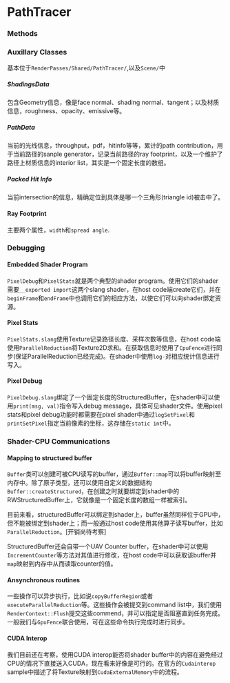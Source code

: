 # PathTracer

### Methods

### Auxillary Classes

基本位于`RenderPasses/Shared/PathTracer/`,以及`Scene/`中

##### ShadingsData

包含Geometry信息，像是face normal、shading normal、tangent；以及材质信息，roughness、opacity、emissive等。

##### PathData

当前的光线信息，throughput，pdf，hitinfo等等，累计的path contribution，用于当前路径的sanple generator，记录当前路径的ray footprint，以及一个维护了路径上材质信息的interior list，其实是一个固定长度的数组。

##### Packed Hit Info

当前intersection的信息，精确定位到具体是哪一个三角形(triangle id)被击中了。

#### Ray Footprint

主要两个属性，`width`和`spread angle`.

### Debugging

#### Embedded Shader Program

`PixelDebug`和`PixelStats`就是两个典型的shader program。使用它们的shader需要`__exported import`这两个slang shader，在host code端create它们，并在`beginFrame`和`endFrame`中也调用它们的相应方法，以使它们可以向shader绑定资源。

#### Pixel Stats

`PixelStats.slang`使用Texture记录路径长度、采样次数等信息，在host code端使用`ParallelReduction`将Texture2D求和。在获取信息时使用了`CpuFence`进行同步(保证ParallelReduction已经完成)。在shader中使用`log-`对相应统计信息进行写入。

#### Pixel Debug

​	`PixelDebug.slang`绑定了一个固定长度的StructuredBuffer，在shader中可以使用`print(msg, val)`指令写入debug message，具体可见shader文件。使用pixel stats和pixel debug功能时都需要在pixel shader中通过`logSetPixel`和`printSetPixel`指定当前像素的坐标，这存储在`static int`中。

### Shader-CPU Communications

#### Mapping to structured buffer

`Buffer`类可以创建可被CPU读写的buffer，通过`Buffer::map`可以将buffer映射至内存中。除了原子类型，还可以使用自定义的数据结构`Buffer::createStructured`，在创建之时就要绑定到shader中的RWStructuredBuffer上，它就像是一个固定长度的数组一样被索引。

目前来看，structuredBuffer可以绑定到shader上，buffer虽然同样位于GPU中，但不能被绑定到shader上；而一般通过host code使用其他算子读写buffer，比如`ParallelReduction`。[开销尚待考察]

StructuredBuffer还会自带一个UAV Counter buffer，在shader中可以使用`IncrementCounter`等方法对其值进行修改，在host code中可以获取该buffer并`map`映射到内存中从而读取counter的值。

#### Ansynchronous routines

一些操作可以异步执行，比如说`copyBufferRegion`或者`executeParallelReduction`等。这些操作会被提交到command list中，我们使用`RenderContext::Flush`提交这些commend，并可以指定是否阻塞直到任务完成。一般我们与`GpuFence`联合使用，可在这些命令执行完成时进行同步。

#### CUDA Interop

我们目前还在考察，使用CUDA interop能否将shader buffer中的内容在避免经过CPU的情况下直接送入CUDA，现在看来好像是可行的。在官方的`Cudainterop` sample中描述了将Texture映射到`CudaExternalMemory`中的流程。

